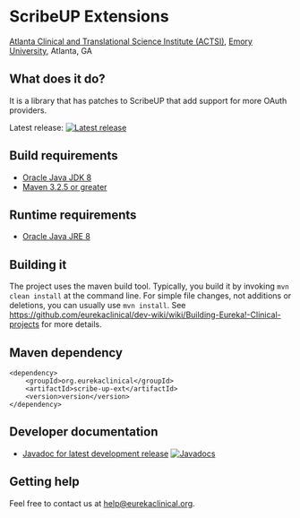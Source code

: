 # ScribeUP Extensions
[Atlanta Clinical and Translational Science Institute (ACTSI)](http://www.actsi.org), [Emory University](http://www.emory.edu), Atlanta, GA

## What does it do?
It is a library that has patches to ScribeUP that add support for more OAuth providers.

Latest release: [![Latest release](https://maven-badges.herokuapp.com/maven-central/org.eurekaclinical/scribe-up-ext/badge.svg)](https://maven-badges.herokuapp.com/maven-central/org.eurekaclinical/scribe-up-ext)

## Build requirements
* [Oracle Java JDK 8](http://www.oracle.com/technetwork/java/javase/overview/index.html)
* [Maven 3.2.5 or greater](https://maven.apache.org)

## Runtime requirements
* [Oracle Java JRE 8](http://www.oracle.com/technetwork/java/javase/overview/index.html)

## Building it
The project uses the maven build tool. Typically, you build it by invoking `mvn clean install` at the command line. For simple file changes, not additions or deletions, you can usually use `mvn install`. See https://github.com/eurekaclinical/dev-wiki/wiki/Building-Eureka!-Clinical-projects for more details.

## Maven dependency
```
<dependency>
    <groupId>org.eurekaclinical</groupId>
    <artifactId>scribe-up-ext</artifactId>
    <version>version</version>
</dependency>
```

## Developer documentation
* [Javadoc for latest development release](http://javadoc.io/doc/org.eurekaclinical/scribe-up-ext) [![Javadocs](http://javadoc.io/badge/org.eurekaclinical/scribe-up-ext.svg)](http://javadoc.io/doc/org.eurekaclinical/scribe-up-ext)

## Getting help
Feel free to contact us at help@eurekaclinical.org.
